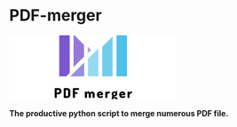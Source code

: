 # PDF-merger

<p>
<img src="logo.png" alt="PDF-merger-logo"  width="60%"/>
</p>

<strong>The productive python script to merge numerous PDF file.</strong>
